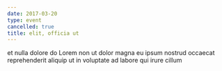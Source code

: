 ```yaml
---
date: 2017-03-20
type: event
cancelled: true
title: elit, officia ut
---
```

et nulla dolore do Lorem non ut dolor magna eu ipsum nostrud occaecat reprehenderit aliquip ut in voluptate ad labore qui irure cillum